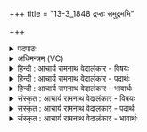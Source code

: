 +++
title = "13-3_1848 द्रप्सः समुद्रमभि"

+++
<details><summary>पदपाठः</summary>

द्र꣣प्सः꣢। स꣣मुद्र꣢म्। स꣢म्। उद्र꣢म्। अ꣣भि꣢। यत्। जि꣡गा꣢꣯ति। प꣡श्य꣢꣯न्। गृ꣡ध्र꣢꣯स्य। च꣡क्ष꣢꣯सा। वि꣡ध꣢꣯र्मन्। वि। ध꣣र्मन्। भानुः꣢। शु꣣क्रे꣡ण꣢। शो꣣चि꣡षा꣢। च꣣कानः꣢। तृ꣣ती꣡ये꣢। च꣣क्रे। र꣡ज꣢꣯सि। प्रि꣣या꣡णि꣢। १८४८।
</details>

<details><summary>अधिमन्त्रम् (VC)</summary>

- वेनः
- वेनो भार्गवः
- त्रिष्टुप्
- धैवतः
</details>

<details><summary>हिन्दी : आचार्य रामनाथ वेदालंकार - विषयः</summary>

अगले मन्त्र में मोक्षावस्था में जीवात्मा का परमात्मदर्शन वर्णित है।
</details>

<details><summary>हिन्दी : आचार्य रामनाथ वेदालंकार - पदार्थः</summary>

पदार्थान्वयभाषाः -  (द्रप्सः) पानी की बूँद के सदृश अणु परिमाणवाला जीवात्मा (यत्) जब (समुद्रम् अभि) आनन्द के सागर परमात्मा की ओर (जिगाति) जाता है, तब (विधर्मन्) विशेष रूप से धारक मोक्षलोक में वह जीव उस परमात्मा को (गृध्रस्य चक्षसा) गिद्ध जैसी तीव्र दृष्टि से (पश्यन्) देखता है। (तृतीये रजसि) तृतीय धाम मोक्ष-लोक में (शुक्रेण) पवित्र (शोचिषा) तेज से (चकानः) प्रदीप्त होता हुआ (भानुः) परमात्मा-रूप सूर्य उस जीवात्मा के (प्रियाणि) आनन्द-वर्षा के प्रदान आदि अभीष्टों को (चक्रे) सिद्ध करता है ॥३॥ इस मन्त्र में परमात्मा में भानुत्त्व का आरोप होने से रूपक अलङ्कार है ॥३॥
</details>

<details><summary>हिन्दी : आचार्य रामनाथ वेदालंकार - भावार्थः</summary>

भावार्थभाषाः -  मोक्ष के लिए प्रयत्न करता हुआ जीव रस सींचनेवाले तेजस्वी जगदीश्वर को प्राप्त करके रस-सिक्त और तेजस्वी हो जाता है ॥३॥ इस खण्ड में मनुष्य की आकाङ्क्षा, वेदवाणी, ब्रह्मानन्द-धारा, प्राण और जीवात्मा की मोक्षप्राप्ति का वर्णन होने से इस खण्ड की पूर्व खण्ड के साथ सङ्गति है ॥ बीसवें अध्याय में सप्तम खण्ड समाप्त ॥ बीसवाँ अध्याय समाप्त ॥ नवम प्रपाठक का द्वितीय अर्ध समाप्त ॥
</details>

<details><summary>संस्कृत : आचार्य रामनाथ वेदालंकार - विषयः</summary>

अथ मोक्षावस्थायां जीवात्मनः परमात्मदर्शनमुच्यते।
</details>

<details><summary>संस्कृत : आचार्य रामनाथ वेदालंकार - पदार्थः</summary>

पदार्थान्वयभाषाः -  (द्रप्सः) जलबिन्दुवद् अणुपरिमाणो जीवात्मा (यत्) यदा (समुद्रम् अभि) आनन्दरसागारं परमात्मानं प्रति (जिगाति) गच्छति। [जिगातिः गतिकर्मा। निघं० २।१४।] तदा (विधर्मन्) विधर्मणि विशेषेण धारके मोक्षलोके स जीवस्तं परमात्मानम् (गृध्रस्य चक्षसा) गृध्रस्य इव तीव्रदृष्ट्या (पश्यन्) अवलोकयन् भवति। (तृतीये रजसि) तृतीये धामनि मोक्षलोके (शुक्रेण) पवित्रेण (शोचिषा) तेजसा (चकानः) दीप्यमानः [कनी दीप्तिकान्तिगतिषु, भ्वादिः।] (भानुः) परमात्मसूर्यः, तस्य जीवात्मनः (प्रियाणि) आनन्दवृष्टिप्रदानादीनि अभीप्सितानि (चक्रे) साधयति ॥३॥ अस्मिन् मन्त्रे परमात्मनि भानुत्वारोपाद् रूपकालङ्कारः ॥३॥
</details>

<details><summary>संस्कृत : आचार्य रामनाथ वेदालंकार - भावार्थः</summary>

भावार्थभाषाः -  मोक्षाय प्रयतमानो जीवो रससेक्तारं तेजस्विनं जगदीश्वरं प्राप्य रससिक्तस्तेजोमयश्च जायते ॥३॥ अस्मिन् खण्डे मनुष्याकाङ्क्षाया वेदवाचो ब्रह्मानन्दधारायाः प्राणस्य जीवात्मनो मोक्षप्राप्तेश्च वर्णनादेतत्खण्डस्य पूर्वखण्डेन संगतिरस्ति ॥
</details>